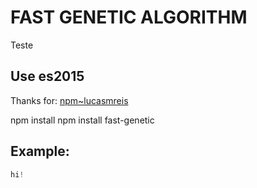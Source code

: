 # FAST GENETIC ALGORITHM

Teste

## Use es2015
Thanks for:
[npm~lucasmreis](https://www.npmjs.com/~lucasmreis)

npm install npm install fast-genetic

## Example:
```javascript
hi!
```